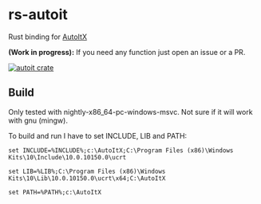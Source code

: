 # rs-autoit
Rust binding for [AutoItX](https://www.autoitscript.com/site/autoit/)

**(Work in progress):** If you need any function just open an issue or a PR.

[![autoit crate](https://img.shields.io/crates/v/autoit.svg)](https://crates.io/crates/autoit)

## Build

Only tested with nightly-x86_64-pc-windows-msvc. Not sure if it will work with gnu (mingw).

To build and run I have to set INCLUDE, LIB and PATH:

```batch
set INCLUDE=%INCLUDE%;c:\AutoItX;C:\Program Files (x86)\Windows Kits\10\Include\10.0.10150.0\ucrt

set LIB=%LIB%;C:\Program Files (x86)\Windows Kits\10\Lib\10.0.10150.0\ucrt\x64;C:\AutoItX

set PATH=%PATH%;c:\AutoItX
```
